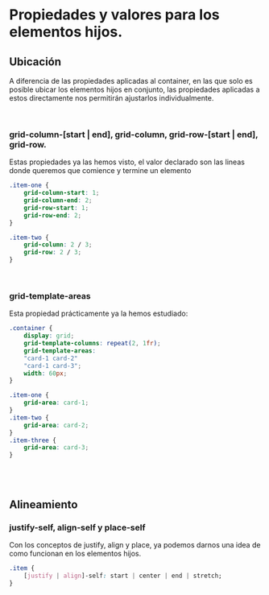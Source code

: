# Propiedades y valores para los elementos hijos.

## Ubicación

A diferencia de las propiedades aplicadas al container, en las que solo es posible ubicar  los elementos hijos en conjunto, las propiedades aplicadas a estos directamente nos permitirán ajustarlos individualmente.

<br>

### grid-column-[start | end], grid-column, grid-row-[start | end], grid-row.

Estas propiedades ya las hemos visto, el valor declarado son las lineas donde queremos que comience y termine un elemento

```css
.item-one {
    grid-column-start: 1;
    grid-column-end: 2;
    grid-row-start: 1;
    grid-row-end: 2;
}

.item-two {
    grid-column: 2 / 3;
    grid-row: 2 / 3;
}
```

<br>

### grid-template-areas

Esta propiedad prácticamente ya la hemos estudiado:

```css
.container {
    display: grid;
    grid-template-columns: repeat(2, 1fr);
    grid-template-areas:
    "card-1 card-2"
    "card-1 card-3";
    width: 60px;
}

.item-one {
    grid-area: card-1;
}
.item-two {
    grid-area: card-2;
}
.item-three {
    grid-area: card-3;
}
```

<br>
<br>

## Alineamiento

### justify-self, align-self y place-self
Con los conceptos de justify, align y place, ya podemos darnos una idea de como funcionan en los elementos hijos.

```css
.item {
    [justify | align]-self: start | center | end | stretch;
}
```